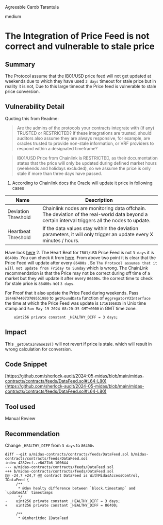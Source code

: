 Agreeable Carob Tarantula

medium

# The Integration of Price Feed is not correct and vulnerable to stale price

## Summary
The Protocol assume that the IB01/USD price feed will not get updated at weekends  due to which they have used `3 days` timeout for stale price but in reality it is not, Due to this large timeout the Price feed is vulnerable to stale price conversion.

## Vulnerability Detail
Quoting this from Readme:
>Are the admins of the protocols your contracts integrate with (if any) TRUSTED or RESTRICTED? If these integrations are trusted, should auditors also assume they are always responsive, for example, are oracles trusted to provide non-stale information, or VRF providers to respond within a designated timeframe?

>IB01/USD Price from Chainlink is RESTRICTED, as their documentation states that the price will only be updated during defined market hours (weekends and holidays excluded), so we assume the price is only stale if more than three days have passed.

1. According to Chainlink docs the Oracle will update it price in following cases

|Name|Description|
|-----------|---------------|
|Deviation Threshold| Chainlink nodes are monitoring data offchain. The deviation of the real-world data beyond a certain interval triggers all the nodes to update.|
|Heartbeat Threshold|If the data values stay within the deviation parameters, it will only trigger an update every X minutes / hours.| 

Have look  [here](https://docs.chain.link/data-feeds/historical-data)
2. The Heart Beat for `IB01/USD` Price Feed is not `3 days` it is `86400s` .You can check it from [here](https://docs.chain.link/data-feeds/price-feeds/addresses?network=ethereum&page=1&search=IB01). 
From above two point it is clear that the Price Feed will update after every `86400s` , So `The Protocol assumes that it will not update from Friday to Sunday` which is wrong.
The ChainLink recommendation is that the Price may not be correct during off time of a market but they will update it after every `86400s`. the correct time to check for stale price is `86400s` not `3 days`.

For Proof that it also update the Price Feed during weekends. Pass `18446744073709551980` to `getRoundData` function of `AggregatorV3Interface` the time at which the Price Feed was update is `1716106835` in Unix time stamp and `Sun May 19 2024 08:20:35 GMT+0000` in GMT time zone. 

```solidity
    uint256 private constant _HEALTHY_DIFF = 3 days;
```
  
## Impact
This `_getDataInBase18()` will not revert if price is stale. which will result in wrong calculation for conversion.
## Code Snippet
[https://github.com/sherlock-audit/2024-05-midas/blob/main/midas-contracts/contracts/feeds/DataFeed.sol#L64-L80](https://github.com/sherlock-audit/2024-05-midas/blob/main/midas-contracts/contracts/feeds/DataFeed.sol#L64-L80)

## Tool used

Manual Review

## Recommendation
Change `_HEALTHY_DIFF` from `3 days` to `86400s`
```git
diff --git a/midas-contracts/contracts/feeds/DataFeed.sol b/midas-contracts/contracts/feeds/DataFeed.sol
index 4282ecf..e8d27b6 100644
--- a/midas-contracts/contracts/feeds/DataFeed.sol
+++ b/midas-contracts/contracts/feeds/DataFeed.sol
@@ -24,7 +24,7 @@ contract DataFeed is WithMidasAccessControl, IDataFeed {
     /**
      * @dev healty difference between `block.timestamp` and `updatedAt` timestamps
      */
-    uint256 private constant _HEALTHY_DIFF = 3 days;
+    uint256 private constant _HEALTHY_DIFF = 86400;
 
     /**
      * @inheritdoc IDataFeed
```
